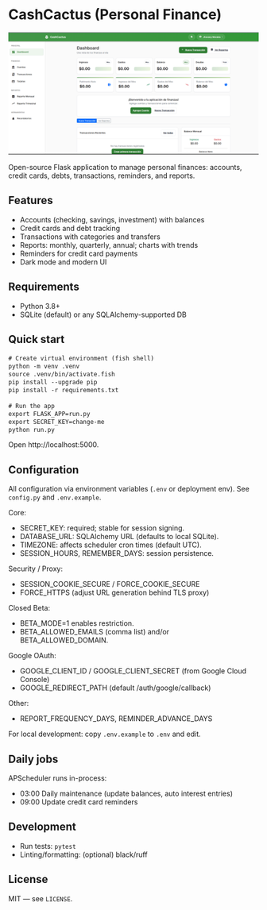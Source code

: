 # CashCactus (Personal Finance)

![CashCactus demo](images/image.png)

Open-source Flask application to manage personal finances: accounts, credit cards, debts, transactions, reminders, and reports.

## Features
- Accounts (checking, savings, investment) with balances
- Credit cards and debt tracking
- Transactions with categories and transfers
- Reports: monthly, quarterly, annual; charts with trends
- Reminders for credit card payments
- Dark mode and modern UI

## Requirements
- Python 3.8+
- SQLite (default) or any SQLAlchemy-supported DB

## Quick start
```fish
# Create virtual environment (fish shell)
python -m venv .venv
source .venv/bin/activate.fish
pip install --upgrade pip
pip install -r requirements.txt

# Run the app
export FLASK_APP=run.py
export SECRET_KEY=change-me
python run.py
```

Open http://localhost:5000.

## Configuration
All configuration via environment variables (`.env` or deployment env). See `config.py` and `.env.example`.

Core:
- SECRET_KEY: required; stable for session signing.
- DATABASE_URL: SQLAlchemy URL (defaults to local SQLite).
- TIMEZONE: affects scheduler cron times (default UTC).
- SESSION_HOURS, REMEMBER_DAYS: session persistence.

Security / Proxy:
- SESSION_COOKIE_SECURE / FORCE_COOKIE_SECURE
- FORCE_HTTPS (adjust URL generation behind TLS proxy)

Closed Beta:
- BETA_MODE=1 enables restriction.
- BETA_ALLOWED_EMAILS (comma list) and/or BETA_ALLOWED_DOMAIN.

Google OAuth:
- GOOGLE_CLIENT_ID / GOOGLE_CLIENT_SECRET (from Google Cloud Console)
- GOOGLE_REDIRECT_PATH (default /auth/google/callback)

Other:
- REPORT_FREQUENCY_DAYS, REMINDER_ADVANCE_DAYS

For local development: copy `.env.example` to `.env` and edit.

## Daily jobs
APScheduler runs in-process:
- 03:00 Daily maintenance (update balances, auto interest entries)
- 09:00 Update credit card reminders

## Development
- Run tests: `pytest`
- Linting/formatting: (optional) black/ruff

## License
MIT — see `LICENSE`.
